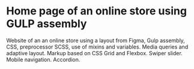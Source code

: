 # Home page of an online store using GULP assembly

Website of an an online store using a layout from Figma, Gulp assembly, CSS, preprocessor SCSS, use of mixins and variables. Media queries and adaptive layout. Markup based on CSS Grid and Flexbox. Swiper slider. Mobile navigation. Accordion.
